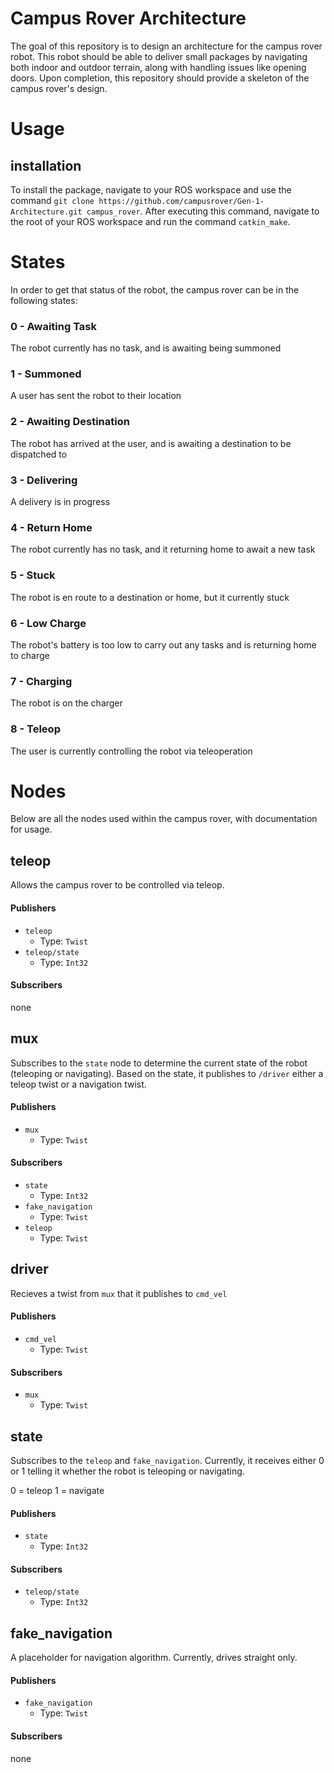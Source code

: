 # Campus Rover Architecture
The goal of this repository is to design an architecture for the campus rover robot. This robot should be able to deliver small packages by navigating both indoor and outdoor terrain, along with handling issues like opening doors. Upon completion, this repository should provide a skeleton of the campus rover's design.

# Usage

## installation
To install the package, navigate to your ROS workspace and use the command `git clone https://github.com/campusrover/Gen-1-Architecture.git campus_rover`. After executing this command, navigate to the root of your ROS workspace and run the command `catkin_make`.

# States
In order to get that status of the robot, the campus rover can be in the following states:

### 0 - Awaiting Task
The robot currently has no task, and is awaiting being summoned

### 1 - Summoned
A user has sent the robot to their location

### 2 - Awaiting Destination
The robot has arrived at the user, and is awaiting a destination to be dispatched to

### 3 - Delivering
A delivery is in progress

### 4 - Return Home
The robot currently has no task, and it returning home to await a new task

### 5 - Stuck
The robot is en route to a destination or home, but it currently stuck

### 6 - Low Charge
The robot's battery is too low to carry out any tasks and is returning home to charge

### 7 - Charging
The robot is on the charger

### 8 - Teleop
The user is currently controlling the robot via teleoperation

# Nodes
Below are all the nodes used within the campus rover, with documentation for usage.

## teleop
Allows the campus rover to be controlled via teleop.

#### Publishers

* `teleop`
	* Type: `Twist`
* `teleop/state`
	* Type: `Int32`
 
#### Subscribers
none


## mux
Subscribes to the `state` node to determine the current state of the robot (teleoping or navigating). Based on the state, it publishes to `/driver` either a teleop twist or a navigation twist. 

#### Publishers

* `mux`
	* Type: `Twist` 

#### Subscribers

* `state`
	* Type: `Int32`
* `fake_navigation`
	* Type: `Twist`
* `teleop`
	* Type: `Twist`

## driver
Recieves a twist from `mux` that it publishes to `cmd_vel` 

#### Publishers

* `cmd_vel`
	* Type: `Twist` 

#### Subscribers

* `mux`
	* Type: `Twist`

## state
Subscribes to the `teleop` and `fake_navigation`. Currently, it receives either 0 or 1 telling it whether the robot is teleoping or navigating.

0 = teleop
1 = navigate

#### Publishers

* `state`
	* Type: `Int32` 

#### Subscribers

* `teleop/state`
	* Type: `Int32`

## fake_navigation
A placeholder for navigation algorithm. Currently, drives straight only.


#### Publishers
* `fake_navigation`
	* Type: `Twist` 

#### Subscribers
none
